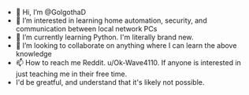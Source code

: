 - 👋 Hi, I’m @GolgothaD
- 👀 I’m interested in learning home automation, security, and communication between local network PCs
- 🌱 I’m currently learning Python. I'm literally brand new. 
- 💞️ I’m looking to collaborate on anything where I can learn the above knowledge
- 📫 How to reach me Reddit. u/Ok-Wave4110. If anyone is interested in just teaching me in their free time.
- I'd be greatful, and understand that it's likely not possible. 

<!---
GolgothaD/GolgothaD is a ✨ special ✨ repository because its `README.md` (this file) appears on your GitHub profile.
You can click the Preview link to take a look at your changes.
--->
